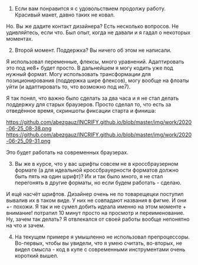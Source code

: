 1. Если вам понравится я с удовольствием продолжу работу. Красивый макет, давно таких не ковал.

Но. Вы же дадите контакт дизайнера? Есть несколько вопросов.
Не удивляйтесь, если что. Был опыт, когда не давали и я гадал о некоторых моментах.

2. Второй момент. Поддержка? Вы ничего об этом не написали.

Я использовал переменные, флексы, много уравнений. Адаптировать это под ие8+ будет просто.
В дальнейшем я могу кодить уже под нужный формат. Могу использовать трансформации для позиционирования (поддержка шире флексов), могу вообще на флоаты уйти (и адаптировать то, что возможно под ие7).

Я так понял, что важно было сделать за два часа и я не стал делать поддержку для старых браузеров.
Просто сделал то, что есть за отведённое время, скриншоты фиксации старта и финиша:

https://github.com/abezgauz/INCRIFY.github.io/blob/master/img/work/2020-06-25_08-38.png
https://github.com/abezgauz/INCRIFY.github.io/blob/master/img/work/2020-06-25_09-31.png

Это будет работать на современных браузерах.

3. Вы же в курсе, что у вас шрифты совсем не в кроссбраузерном формате (а для идеальной кроссбрауерности форматов должно быть пять на один шрифт)? Их и так было много, я не стал перегонять в другие форматы, но если будем работать - сделаю.

И ещё насчёт шрифтов. Дизайнер очень не по товарещецки поступил вывалив их в таком виде.
У них не совпадают названия в фигме. И они +- похожи. Я так и не сумел добить идеала именно на этом моменте + внимание! потратил 10 минут просто на просмотр и переименование. Ну, зачем так делать? Я отвлекался от своей работы вообще непонятно на что и зачем.

4. На текущем примере я умышленно не использовал препроцессоры. Во-первых, чтобы вы увидели, что я умею считать, во-вторых, не видел смысла - код в купе с современными инструментами очень короткий вышел.
